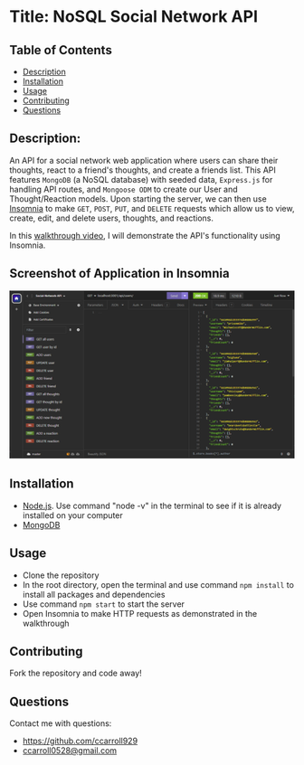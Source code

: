 # Title: NoSQL Social Network API
  ## Table of Contents
  * [Description](#description)
  * [Installation](#installation)
  * [Usage](#usage)
  * [Contributing](#contributing)
  * [Questions](#questions) 
## Description: 
An API for a social network web application where users can share their thoughts, react to a friend's thoughts,  and create a friends list.
This API features `MongoDB` (a NoSQL database) with seeded data, `Express.js` for handling API routes, and `Mongoose ODM` to create our User and Thought/Reaction models.
Upon starting the server, we can then use [Insomnia](https://insomnia.rest/download) to make `GET`, `POST`, `PUT`, and `DELETE` requests which allow us to view, create, edit, and delete users, thoughts, and reactions. 

In this [walkthrough video](https://drive.google.com/file/d/1w18IRo8NiMAN3eMSQqwUz6kttnTFVDMZ/view), I will demonstrate the API's functionality using Insomnia. 

## Screenshot of Application in Insomnia 
![](./assets/images/application-screenshot.PNG) 

## Installation
  * [Node.js](https://nodejs.org/en). Use command "node -v" in the terminal to see if it is already installed on your computer
  * [MongoDB](https://www.mongodb.com/try/download/community)

## Usage
  * Clone the repository
  * In the root directory, open the terminal and use command `npm install` to install all packages and dependencies
  * Use command `npm start` to start the server
  * Open Insomnia to make HTTP requests as demonstrated in the walkthrough 

## Contributing
  Fork the repository and code away!


## Questions
Contact me with questions: 
- https://github.com/ccarroll929 
- ccarroll0528@gmail.com

